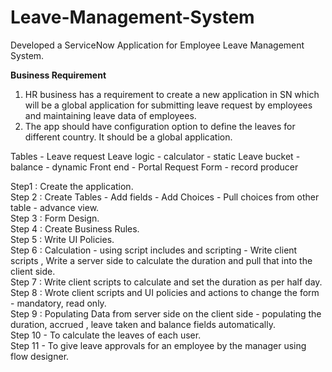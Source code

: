 # Leave-Management-System
Developed a ServiceNow Application for Employee Leave Management System.

**Business Requirement**
1. HR business has a requirement to create a new application in SN which will be a global application for submitting leave request by employees and maintaining leave data of employees.
2. The app should have configuration option to define the leaves for different country. It should be a global application.

Tables -
Leave request
Leave logic - calculator - static
Leave bucket - balance - dynamic
Front end - Portal Request Form - record producer

Step1 : Create the application.  
Step 2 : Create Tables - Add fields - Add Choices - Pull choices from other table - advance view.  
Step 3 : Form Design.  
Step 4 : Create Business Rules.  
Step 5 : Write UI Policies.  
Step 6 : Calculation - using script includes and scripting - Write client scripts , Write a server side to calculate the duration and pull that into the client side.  
Step 7 : Write client scripts to calculate and set the duration as per half day.  
Step 8 : Wrote client scripts and UI policies and actions to change the form - mandatory, read only.  
Step 9 : Populating Data from server side on the client side - populating the duration, accrued , leave taken and balance fields automatically.  
Step 10 - To calculate the leaves of each user.  
Step 11 - To give leave approvals for an employee by the manager using flow designer.  



